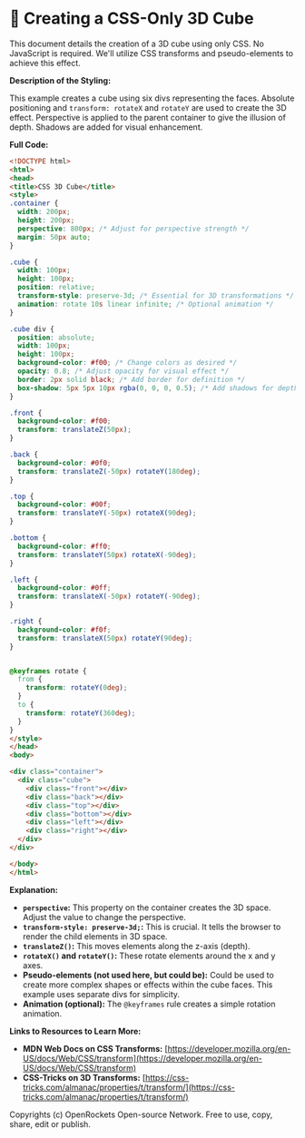 # 🐞 Creating a CSS-Only 3D Cube


This document details the creation of a 3D cube using only CSS. No JavaScript is required.  We'll utilize CSS transforms and pseudo-elements to achieve this effect.

**Description of the Styling:**

This example creates a cube using six divs representing the faces.  Absolute positioning and `transform: rotateX` and `rotateY` are used to create the 3D effect.  Perspective is applied to the parent container to give the illusion of depth. Shadows are added for visual enhancement.


**Full Code:**

```html
<!DOCTYPE html>
<html>
<head>
<title>CSS 3D Cube</title>
<style>
.container {
  width: 200px;
  height: 200px;
  perspective: 800px; /* Adjust for perspective strength */
  margin: 50px auto;
}

.cube {
  width: 100px;
  height: 100px;
  position: relative;
  transform-style: preserve-3d; /* Essential for 3D transformations */
  animation: rotate 10s linear infinite; /* Optional animation */
}

.cube div {
  position: absolute;
  width: 100px;
  height: 100px;
  background-color: #f00; /* Change colors as desired */
  opacity: 0.8; /* Adjust opacity for visual effect */
  border: 2px solid black; /* Add border for definition */
  box-shadow: 5px 5px 10px rgba(0, 0, 0, 0.5); /* Add shadows for depth */
}

.front {
  background-color: #f00;
  transform: translateZ(50px);
}

.back {
  background-color: #0f0;
  transform: translateZ(-50px) rotateY(180deg);
}

.top {
  background-color: #00f;
  transform: translateY(-50px) rotateX(90deg);
}

.bottom {
  background-color: #ff0;
  transform: translateY(50px) rotateX(-90deg);
}

.left {
  background-color: #0ff;
  transform: translateX(-50px) rotateY(-90deg);
}

.right {
  background-color: #f0f;
  transform: translateX(50px) rotateY(90deg);
}


@keyframes rotate {
  from {
    transform: rotateY(0deg);
  }
  to {
    transform: rotateY(360deg);
  }
}
</style>
</head>
<body>

<div class="container">
  <div class="cube">
    <div class="front"></div>
    <div class="back"></div>
    <div class="top"></div>
    <div class="bottom"></div>
    <div class="left"></div>
    <div class="right"></div>
  </div>
</div>

</body>
</html>
```

**Explanation:**

* **`perspective`:** This property on the container creates the 3D space.  Adjust the value to change the perspective.
* **`transform-style: preserve-3d;`:** This is crucial. It tells the browser to render the child elements in 3D space.
* **`translateZ()`:** This moves elements along the z-axis (depth).
* **`rotateX()` and `rotateY()`:** These rotate elements around the x and y axes.
* **Pseudo-elements (not used here, but could be):** Could be used to create more complex shapes or effects within the cube faces.  This example uses separate divs for simplicity.
* **Animation (optional):** The `@keyframes` rule creates a simple rotation animation.

**Links to Resources to Learn More:**

* **MDN Web Docs on CSS Transforms:** [https://developer.mozilla.org/en-US/docs/Web/CSS/transform](https://developer.mozilla.org/en-US/docs/Web/CSS/transform)
* **CSS-Tricks on 3D Transforms:** [https://css-tricks.com/almanac/properties/t/transform/](https://css-tricks.com/almanac/properties/t/transform/)


Copyrights (c) OpenRockets Open-source Network. Free to use, copy, share, edit or publish.

